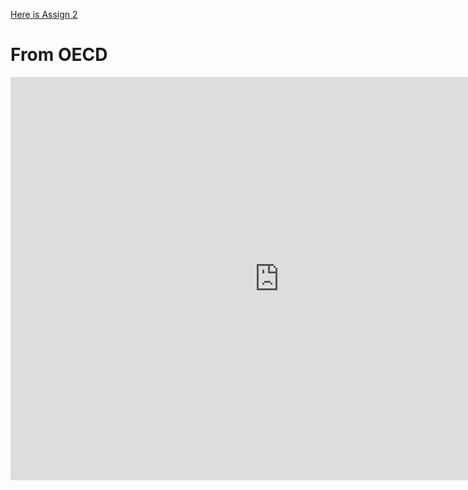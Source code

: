 [Here is Assign 2](/dataviz2.md)

# From OECD
<iframe src="https://data.oecd.org/chart/69B7" width="860" height="645" style="border: 0" mozallowfullscreen="true" webkitallowfullscreen="true" allowfullscreen="true"><a href="https://data.oecd.org/chart/69B7" target="_blank">OECD Chart: General government debt, Total, % of GDP, Annual, 2019</a></iframe>
